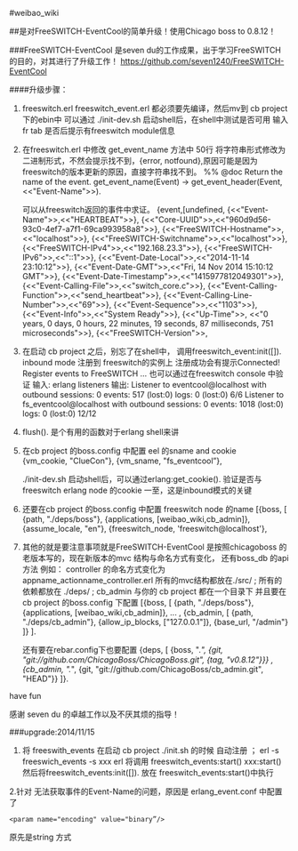 

#weibao_wiki 

##是对FreeSWITCH-EventCool的简单升级！使用Chicago boss to 0.8.12！

###FreeSWITCH-EventCool 是seven du的工作成果，出于学习FreeSWITCH 的目的，对其进行了升级工作！
https://github.com/seven1240/FreeSWITCH-EventCool

####升级步骤：

1. freeswitch.erl  freeswitch_event.erl 都必须要先编译，然后mv到  cb project 下的ebin中
   可以通过
  ./init-dev.sh 启动shell后，在shell中测试是否可用  输入 fr   tab 是否后提示有freeswitch module信息


2. 在freeswitch.erl 中修改 get_event_name 方法中 50行
   将字符串形式修改为 二进制形式，不然会提示找不到，{error, notfound},原因可能是因为freeswitch的版本更新的原因，直接字符串找不到。
    %% @doc Return the name of the event.
    get_event_name(Event) ->
    get_event_header(Event, <<"Event-Name">>).

    可以从freeswitch返回的事件中求证。
    {event,[undefined,
                  {<<"Event-Name">>,<<"HEARTBEAT">>},
                  {<<"Core-UUID">>,<<"960d9d56-93c0-4ef7-a7f1-69ca993958a8">>},
                  {<<"FreeSWITCH-Hostname">>,<<"localhost">>},
                  {<<"FreeSWITCH-Switchname">>,<<"localhost">>},
                  {<<"FreeSWITCH-IPv4">>,<<"192.168.23.3">>},
                  {<<"FreeSWITCH-IPv6">>,<<"::1">>},
                  {<<"Event-Date-Local">>,<<"2014-11-14 23:10:12">>},
                  {<<"Event-Date-GMT">>,<<"Fri, 14 Nov 2014 15:10:12 GMT">>},
                  {<<"Event-Date-Timestamp">>,<<"1415977812049301">>},
                  {<<"Event-Calling-File">>,<<"switch_core.c">>},
                  {<<"Event-Calling-Function">>,<<"send_heartbeat">>},
                  {<<"Event-Calling-Line-Number">>,<<"69">>},
                  {<<"Event-Sequence">>,<<"1103">>},
                  {<<"Event-Info">>,<<"System Ready">>},
                  {<<"Up-Time">>,
                   <<"0 years, 0 days, 0 hours, 22 minutes, 19 seconds, 87 milliseconds, 751 microseconds">>},
                  {<<"FreeSWITCH-Version">>,
                  
3. 在启动 cb project 之后，别忘了在shell中， 调用freeswitch_event:init([]). inbound mode 注册到 freeswitch的实例上
   注册成功会有提示Connected! Register events to FreeSWITCH …
   也可以通过在freeswitch console 中验证
   输入: erlang listeners
   输出:
   Listener to eventcool@localhost with outbound sessions: 0 events: 517 (lost:0) logs: 0 (lost:0) 6/6
   Listener to fs_eventcool@localhost with outbound sessions: 0 events: 1018 (lost:0) logs: 0 (lost:0) 12/12


4. flush().  是个有用的函数对于erlang shell来讲


5. 在cb project 的boss.config 中配置 eel 的sname and cookie  
   {vm_cookie, "ClueCon"},
   {vm_sname, "fs_eventcool”},

    ./init-dev.sh 启动shell后，可以通过erlang:get_cookie(). 验证是否与freeswitch erlang node 的cookie 一至，这是inbound模式的关键

6. 还要在cb project 的boss.config 中配置  freeswitch node 的name
    [{boss, [
    {path, "./deps/boss"},
    {applications, [weibao_wiki,cb_admin]},
    {assume_locale, "en"},
    {freeswitch_node, 'freeswitch@localhost'},

7. 其他的就是要注意事项就是FreeSWITCH-EventCool 是按照chicagoboss 的老版本写的，现在新版本的mvc 结构与命名方式有变化，
   还有boss_db 的api方法
   例如： controller 的命名方式变化为  appname_actionname_controller.erl
   所有的mvc结构都放在./src/ ; 
   所有的依赖都放在 ./deps/ ;
   cb_admin 与你的 cb project 都在一个目录下
   并且要在cb project 的boss.config 下配置
    [{boss, [
    {path, "./deps/boss"},
    {applications, [weibao_wiki,cb_admin]},
    ...
    ,
    {cb_admin, [
        {path, "./deps/cb_admin"},
        {allow_ip_blocks, ["127.0.0.1"]},
        {base_url, "/admin"}
    ]}
    ].

    还有要在rebar.config下也要配置
    {deps, [
    {boss, ".*", {git, "git://github.com/ChicagoBoss/ChicagoBoss.git", {tag, "v0.8.12"}}}
    ,{cb_admin, ".*", {git, "git://github.com/ChicagoBoss/cb_admin.git", "HEAD"}}
    ]}.

have fun

感谢 seven du 的卓越工作以及不厌其烦的指导！

###upgrade:2014/11/15

1. 将 freeswith_events 在启动 cb project ./init.sh 的时候 自动注册  ；
erl -s freeswich_events -s xxx
erl 将调用 freeswitch_events:start() xxx:start()
然后将freeswitch_events:init([]). 放在 freeswitch_events:start()中执行

2.针对 无法获取事件的Event-Name的问题，原因是 erlang_event.conf 中配置了
    <!--<param name="encoding" value="string"/>-->

    <param name="encoding" value="binary”/>

  原先是string 方式

